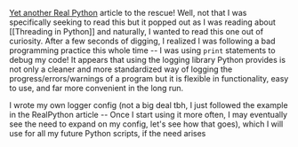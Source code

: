 [Yet another Real Python](https://realpython.com/python-logging/) article to the rescue! Well, not that I was specifically seeking to read this but it popped out as I was reading about [[Threading in Python]] and naturally, I wanted to read this one out of curiosity. After a few seconds of digging, I realized I was following a bad programming practice this whole time -- I was using `print` statements to debug my code! It appears that using the logging library Python provides is not only a cleaner and more standardized way of logging the progress/errors/warnings of a program but it is flexible in functionality, easy to use, and far more convenient in the long run. 

I wrote my own logger config (not a big deal tbh, I just followed the example in the RealPython article -- Once I start using it more often, I may eventually see the need to expand on my config, let's see how that goes), which I will use for all my future Python scripts, if the need arises